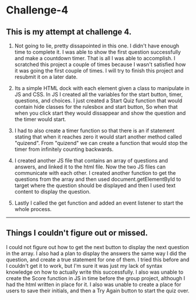 # Challenge-4
This is my attempt at challenge 4.
-------------------------------------------
1. Not going to lie, pretty dissapointed in this one. 
I didn't have enough time to complete it.
I was able to show the first question successfully and make a countdown timer.
That is all I was able to accomplish. I scratched this project a couple of times because I wasn't satisfied how it was going the first couple of times. I will try to finish this project and resubmit it on a later date.

2. Its a simple HTML dock with each element given a class to manipulate in JS and CSS.
In JS I created all the variables for the start button, timer, questions, and choices.
I just created a Start Quiz function that would contain hide classes for the rulesbox and start button, So when that when you click start they would dissappear and show the question and the timer would start.

3. I had to also create a timer function so that there is an if statement stating that when it reaches zero it would start another method called "quizend". From "quizend" we can create a function that would stop the timer from infinitely counting backwards. 

4. I created another JS file that contains an array of questions and answers, and linked it to the html file. Now the two JS files can communicate with each other. I created another function to get the questions from the array and then used document.getElementById to target where the question should be displayed and then I used text content to display the question. 

5. Lastly I called the get function and added an event listener to start the whole process. 
--------------------------------------------------------------------------------------------
Things I couldn't figure out or missed.
---------------------------------------------
I could not figure out how to get the next button to display the next question in the array.
I also had a plan to display the answers the same way I did the question, and create a true statement for one of them. I tried this before and I couldn't get it to work, but I'm sure it was just my lack of syntax knowledge on how to actually write this successfully. I also was unable to create the Score function in JS in time before the group project, although I had the html written in place for it. I also was unable to create a place for users to save their initials, and then a Try Again button to start the quiz over.
